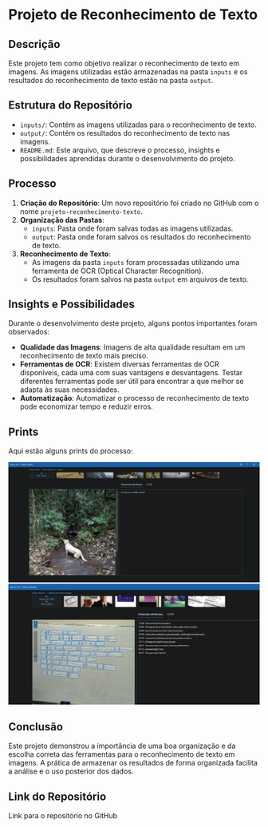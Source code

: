 # Projeto de Reconhecimento de Texto

## Descrição
Este projeto tem como objetivo realizar o reconhecimento de texto em imagens. As imagens utilizadas estão armazenadas na pasta `inputs` e os resultados do reconhecimento de texto estão na pasta `output`.

## Estrutura do Repositório
- `inputs/`: Contém as imagens utilizadas para o reconhecimento de texto.
- `output/`: Contém os resultados do reconhecimento de texto nas imagens.
- `README.md`: Este arquivo, que descreve o processo, insights e possibilidades aprendidas durante o desenvolvimento do projeto.

## Processo
1. **Criação do Repositório**: Um novo repositório foi criado no GitHub com o nome `projeto-reconhecimento-texto`.
2. **Organização das Pastas**:
   - `inputs`: Pasta onde foram salvas todas as imagens utilizadas.
   - `output`: Pasta onde foram salvos os resultados do reconhecimento de texto.
3. **Reconhecimento de Texto**:
   - As imagens da pasta `inputs` foram processadas utilizando uma ferramenta de OCR (Optical Character Recognition).
   - Os resultados foram salvos na pasta `output` em arquivos de texto.

## Insights e Possibilidades
Durante o desenvolvimento deste projeto, alguns pontos importantes foram observados:
- **Qualidade das Imagens**: Imagens de alta qualidade resultam em um reconhecimento de texto mais preciso.
- **Ferramentas de OCR**: Existem diversas ferramentas de OCR disponíveis, cada uma com suas vantagens e desvantagens. Testar diferentes ferramentas pode ser útil para encontrar a que melhor se adapta às suas necessidades.
- **Automatização**: Automatizar o processo de reconhecimento de texto pode economizar tempo e reduzir erros.

## Prints
Aqui estão alguns prints do processo:

![Resultado da primeira imagen](result1.png "Plataforma da Azure com uma descrição automática de uma imagem de um cachorro na lama")
![Resultado da segunda imagen](result2.png "Plataforma da Azure com o reconhecimento de texto de um quadro com coisas escritas")

## Conclusão
Este projeto demonstrou a importância de uma boa organização e da escolha correta das ferramentas para o reconhecimento de texto em imagens. A prática de armazenar os resultados de forma organizada facilita a análise e o uso posterior dos dados.

## Link do Repositório
Link para o repositório no GitHub
